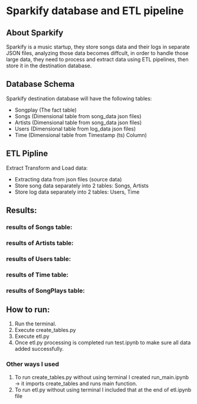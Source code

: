 # Sparkify database and ETL pipeline
## About Sparkify
Sparkify is a music startup, they store songs data and their logs in separate JSON files, analyzing those data becomes diffcult, in order to handle those large data, they need to process and extract data using ETL pipelines, then store it in the destination database.

## Database Schema
Sparkify destination database will have the following tables:
* Songplay (The fact table)
* Songs (Dimensional table from song_data json files)
* Artists (Dimensional table from song_data json files)
* Users (Dimensional table from log_data json files)
* Time (Dimensional table from Timestamp (ts) Column)

## ETL Pipline
Extract Transform and Load data:
* Extracting data from json files (source data)
* Store song data separately into 2 tables: Songs, Artists
* Store log data separately into 2 tables: Users, Time

## Results:
### results of Songs table:

### results of Artists table:

### results of Users table:

### results of Time table:

### results of SongPlays table:


## How to run:
1. Run the terminal.
2. Execute create_tables.py
3. Execute etl.py
4. Once etl.py processing is completed run test.ipynb to make sure all data added successfully.

### Other ways I used
1. To run create_tables.py without using terminal I created run_main.ipynb -> it imports create_tables and runs main function.
2. To run etl.py without using terminal I included that at the end of etl.ipynb file
